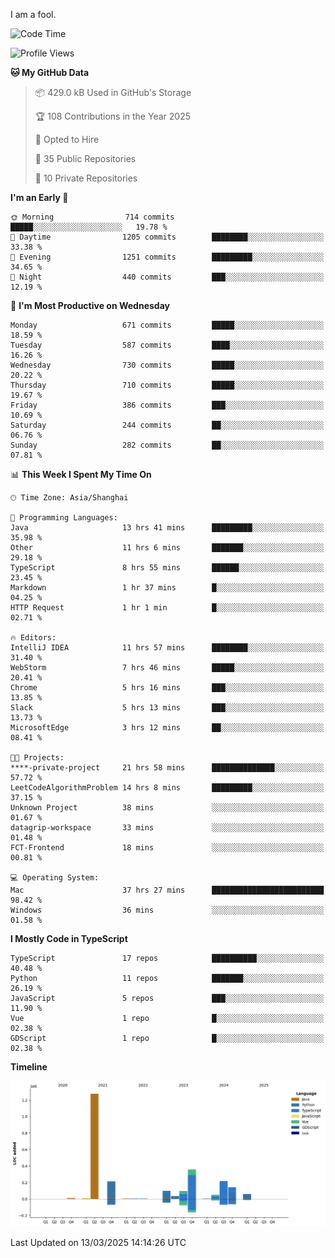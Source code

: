 I am a fool.

<!--START_SECTION:waka-->
![Code Time](http://img.shields.io/badge/Code%20Time-2%2C721%20hrs%2019%20mins-blue)

![Profile Views](http://img.shields.io/badge/Profile%20Views-4-blue)

**🐱 My GitHub Data** 

> 📦 429.0 kB Used in GitHub's Storage 
 > 
> 🏆 108 Contributions in the Year 2025
 > 
> 💼 Opted to Hire
 > 
> 📜 35 Public Repositories 
 > 
> 🔑 10 Private Repositories 
 > 
**I'm an Early 🐤** 

```text
🌞 Morning                714 commits         █████░░░░░░░░░░░░░░░░░░░░   19.78 % 
🌆 Daytime                1205 commits        ████████░░░░░░░░░░░░░░░░░   33.38 % 
🌃 Evening                1251 commits        █████████░░░░░░░░░░░░░░░░   34.65 % 
🌙 Night                  440 commits         ███░░░░░░░░░░░░░░░░░░░░░░   12.19 % 
```
📅 **I'm Most Productive on Wednesday** 

```text
Monday                   671 commits         █████░░░░░░░░░░░░░░░░░░░░   18.59 % 
Tuesday                  587 commits         ████░░░░░░░░░░░░░░░░░░░░░   16.26 % 
Wednesday                730 commits         █████░░░░░░░░░░░░░░░░░░░░   20.22 % 
Thursday                 710 commits         █████░░░░░░░░░░░░░░░░░░░░   19.67 % 
Friday                   386 commits         ███░░░░░░░░░░░░░░░░░░░░░░   10.69 % 
Saturday                 244 commits         ██░░░░░░░░░░░░░░░░░░░░░░░   06.76 % 
Sunday                   282 commits         ██░░░░░░░░░░░░░░░░░░░░░░░   07.81 % 
```


📊 **This Week I Spent My Time On** 

```text
🕑︎ Time Zone: Asia/Shanghai

💬 Programming Languages: 
Java                     13 hrs 41 mins      █████████░░░░░░░░░░░░░░░░   35.98 % 
Other                    11 hrs 6 mins       ███████░░░░░░░░░░░░░░░░░░   29.18 % 
TypeScript               8 hrs 55 mins       ██████░░░░░░░░░░░░░░░░░░░   23.45 % 
Markdown                 1 hr 37 mins        █░░░░░░░░░░░░░░░░░░░░░░░░   04.25 % 
HTTP Request             1 hr 1 min          █░░░░░░░░░░░░░░░░░░░░░░░░   02.71 % 

🔥 Editors: 
IntelliJ IDEA            11 hrs 57 mins      ████████░░░░░░░░░░░░░░░░░   31.40 % 
WebStorm                 7 hrs 46 mins       █████░░░░░░░░░░░░░░░░░░░░   20.41 % 
Chrome                   5 hrs 16 mins       ███░░░░░░░░░░░░░░░░░░░░░░   13.85 % 
Slack                    5 hrs 13 mins       ███░░░░░░░░░░░░░░░░░░░░░░   13.73 % 
MicrosoftEdge            3 hrs 12 mins       ██░░░░░░░░░░░░░░░░░░░░░░░   08.41 % 

🐱‍💻 Projects: 
****-private-project     21 hrs 58 mins      ██████████████░░░░░░░░░░░   57.72 % 
LeetCodeAlgorithmProblem 14 hrs 8 mins       █████████░░░░░░░░░░░░░░░░   37.15 % 
Unknown Project          38 mins             ░░░░░░░░░░░░░░░░░░░░░░░░░   01.67 % 
datagrip-workspace       33 mins             ░░░░░░░░░░░░░░░░░░░░░░░░░   01.48 % 
FCT-Frontend             18 mins             ░░░░░░░░░░░░░░░░░░░░░░░░░   00.81 % 

💻 Operating System: 
Mac                      37 hrs 27 mins      █████████████████████████   98.42 % 
Windows                  36 mins             ░░░░░░░░░░░░░░░░░░░░░░░░░   01.58 % 
```

**I Mostly Code in TypeScript** 

```text
TypeScript               17 repos            ██████████░░░░░░░░░░░░░░░   40.48 % 
Python                   11 repos            ███████░░░░░░░░░░░░░░░░░░   26.19 % 
JavaScript               5 repos             ███░░░░░░░░░░░░░░░░░░░░░░   11.90 % 
Vue                      1 repo              █░░░░░░░░░░░░░░░░░░░░░░░░   02.38 % 
GDScript                 1 repo              █░░░░░░░░░░░░░░░░░░░░░░░░   02.38 % 
```



**Timeline**

![Lines of Code chart](https://raw.githubusercontent.com/VeejaLiu/VeejaLiu/master/assets/bar_graph.png)


 Last Updated on 13/03/2025 14:14:26 UTC
<!--END_SECTION:waka-->
